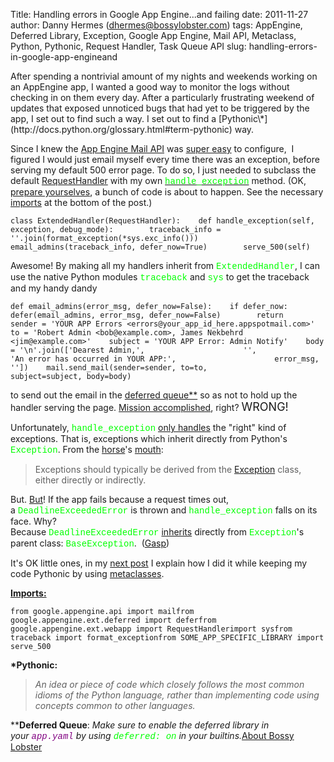 Title: Handling errors in Google App Engine...and failing
date: 2011-11-27
author: Danny Hermes (dhermes@bossylobster.com)
tags: AppEngine, Deferred Library, Exception, Google App Engine, Mail API, Metaclass, Python, Pythonic, Request Handler, Task Queue API
slug: handling-errors-in-google-app-engineand

<p>
After spending a nontrivial amount of my nights and weekends working on
an AppEngine app, I wanted a good way to monitor the logs without
checking in on them every day. After a particularly frustrating weekend
of updates that exposed unnoticed bugs that had yet to be triggered by
the app, I set out to find such a way. I set out to find a
[Pythonic\*](http://docs.python.org/glossary.html#term-pythonic) way.  
  
Since I knew the [App Engine Mail
API](http://code.google.com/appengine/docs/python/mail/) was [super
easy](http://t.qkme.me/355773.jpg) to configure,  I figured I would just
email myself every time there was an exception, before serving my
default 500 error page. To do so, I just needed to subclass the default
[RequestHandler](http://code.google.com/appengine/docs/python/tools/webapp/requesthandlerclass.html)
with my own [<span class="Apple-style-span"
style="color: lime; font-family: 'Courier New', Courier, monospace;">handle\_exception</span>](http://code.google.com/appengine/docs/python/tools/webapp/requesthandlerclass.html#RequestHandler_handle_exception)
method. (OK, [prepare
yourselves](http://troll.me/images/war-cat/prepare-yourself-for-war.jpg),
a bunch of code is about to happen. See the necessary
[imports](http://blog.bossylobster.com/2011/11/handling-errors-in-google-app-engineand.html#imports)
at the bottom of the post.)  

~~~~ {.prettyprint style="background-color: white;"}
class ExtendedHandler(RequestHandler):    def handle_exception(self, exception, debug_mode):        traceback_info = ''.join(format_exception(*sys.exc_info()))        email_admins(traceback_info, defer_now=True)        serve_500(self)
~~~~

Awesome! By making all my handlers inherit from <span
class="Apple-style-span"
style="color: lime; font-family: 'Courier New', Courier, monospace;">ExtendedHandler</span>,
I can use the native Python modules <span class="Apple-style-span"
style="color: lime; font-family: 'Courier New', Courier, monospace;">traceback</span>
and <span class="Apple-style-span"
style="color: lime; font-family: 'Courier New', Courier, monospace;">sys</span> to
get the traceback and my handy dandy   

~~~~ {.prettyprint style="background-color: white;"}
def email_admins(error_msg, defer_now=False):    if defer_now:        defer(email_admins, error_msg, defer_now=False)        return    sender = 'YOUR APP Errors <errors@your_app_id_here.appspotmail.com>'    to = 'Robert Admin <bob@example.com>, James Nekbehrd <jim@example.com>'    subject = 'YOUR APP Error: Admin Notify'    body = '\n'.join(['Dearest Admin,',                      '',                      'An error has occurred in YOUR APP:',                      error_msg,                      ''])    mail.send_mail(sender=sender, to=to,                   subject=subject, body=body)
~~~~

to send out the email in the [deferred
queue\*\*](http://code.google.com/appengine/articles/deferred.html) so
as not to hold up the handler serving the page. [Mission
accomplished](http://www.realdigitalmedia.com/digital-signage-blog/wp-content/uploads/2011/04/Mission-accomplished.jpg),
right? <span class="Apple-style-span"
style="font-size: large;">WRONG!</span>  
  
Unfortunately, <span class="Apple-style-span"
style="color: lime; font-family: 'Courier New', Courier, monospace;">handle\_exception</span>
[only
handles](http://code.google.com/p/googleappengine/issues/detail?id=2110)
the "right" kind of exceptions. That is, exceptions which inherit
directly from Python's <span class="Apple-style-span"
style="color: lime; font-family: 'Courier New', Courier, monospace;">Exception</span>.
From the
[horse](http://media.comicvine.com/uploads/3/37572/1705127-sea_horse_your_argument_is_invalid_super.jpg)'s
[mouth](http://docs.python.org/tutorial/errors.html#user-defined-exceptions):  

> Exceptions should typically be derived from the
> [Exception](http://docs.python.org/library/exceptions.html#exceptions.Exception)
> class, either directly or indirectly.

But. [But](http://www.youtube.com/watch?v=a1Y73sPHKxw)! If the app fails
because a request times out, a <span class="Apple-style-span"
style="color: lime; font-family: 'Courier New', Courier, monospace;">DeadlineExceededError</span> is
thrown and <span class="Apple-style-span"
style="color: lime; font-family: 'Courier New', Courier, monospace;">handle\_exception</span>
falls on its face. Why? Because <span class="Apple-style-span"
style="color: lime; font-family: 'Courier New', Courier, monospace;">DeadlineExceededError</span> [inherits](http://code.google.com/p/googleappengine/source/browse/trunk/python/google/appengine/runtime/__init__.py#32) directly from <span
class="Apple-style-span"
style="color: lime; font-family: 'Courier New', Courier, monospace;">Exception</span>'s
parent class: <span class="Apple-style-span"
style="color: lime; font-family: 'Courier New', Courier, monospace;">BaseException</span>.
 ([Gasp](http://vipdictionary.com/img/gasp_by_dokuro-png.jpg))  
  
It's OK little ones, in my [next
post](http://blog.bossylobster.com/2011/11/python-metaclass-for-extra-bad-errors.html)
I explain how I did it while keeping my code Pythonic by using
[metaclasses](http://stackoverflow.com/questions/100003/what-is-a-metaclass-in-python#6581949).  
  
**[Imports:](http://www.blogger.com/blogger.g?blogID=1697307561385480651)**  

~~~~ {.prettyprint style="background-color: white;"}
from google.appengine.api import mailfrom google.appengine.ext.deferred import deferfrom google.appengine.ext.webapp import RequestHandlerimport sysfrom traceback import format_exceptionfrom SOME_APP_SPECIFIC_LIBRARY import serve_500
~~~~

**\*Pythonic:**  

> *An idea or piece of code which closely follows the most common idioms
> of the Python language, rather than implementing code using concepts
> common to other languages.*

\*\***Deferred Queue**: *Make sure to enable the deferred library in
your *<span class="Apple-style-span"
style="background-color: white; color: purple; font-family: 'Courier New', Courier, monospace;">app.yaml</span>* by
using *<span class="Apple-style-span"
style="color: lime; font-family: 'Courier New', Courier, monospace;">deferred:
on</span>* in your builtins.*[About Bossy
Lobster](https://profiles.google.com/114760865724135687241)

</p>

